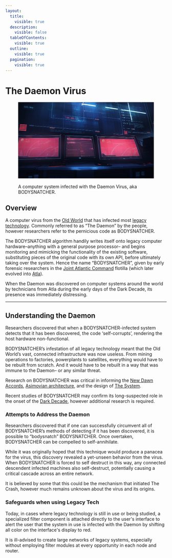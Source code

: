 ```yaml
---
layout:
  title:
    visible: true
  description:
    visible: false
  tableOfContents:
    visible: true
  outline:
    visible: true
  pagination:
    visible: true
---
```


# The Daemon Virus

<figure><img src="../../.gitbook/assets/daemon.png" alt=""><figcaption><p>A computer system infected with the Daemon Virus, aka BODYSNATCHER.</p></figcaption></figure>

## Overview

A computer virus from the [Old World](../history/the-old-world.md) that has infected most [legacy technology](../gata/law-and-order/tech-regulation.md). Commonly referred to as “The Daemon” by the people, however researchers refer to the pernicious code as BODYSNATCHER.

The BODYSNATCHER algorithm handily writes itself onto legacy computer hardware–anything with a general purpose processor– and begins monitoring and mimicking the functionality of the existing software, substituting pieces of the original code with its own API, before ultimately taking over the system. Hence the name “BODYSNATCHER”, given by early forensic researchers in the [Joint Atlantic Command](../gata/history/the-joint-atlantic-command-jac.md) flotilla (which later evolved into [Atla](../gata/key-locations/atla.md)).

When the Daemon was discovered on computer systems around the world by technicians from Atla during the early days of the Dark Decade, its presence was immediately distressing.

***

## Understanding the Daemon

Researchers discovered that when a BODYSNATCHER-infected system detects that it has been discovered, the code ‘self-corrupts’, rendering the host hardware non-functional.

BODYSNATCHER’s infestation of all legacy technology meant that the Old World’s vast, connected infrastructure was now useless. From mining operations to factories, powerplants to satellites, everything would have to be rebuilt from scratch. And it would have to be rebuilt in a way that was immune to the Daemon– or any similar threat.

Research on BODYSNATCHER was critical in informing the [New Dawn Accords](../gata/politics/new-dawn-accords.md), [Asimovian architecture](asimovian-architecture.md), and the design of [The System](../gata/politics/the-system.md).

Recent studies of BODYSNATCHER may confirm its long-suspected role in the onset of the [Dark Decade](../history/the-dark-decade.md), however additional research is required.

### Attempts to Address the Daemon

Researchers discovered that if one can successfully circumvent all of BODYSNATCHER’s methods of detecting if it has been discovered, it is possible to “bodysnatch” BODYSNATCHER. Once overtaken, BODYSNATCHER can be compelled to self-annihilate.

While it was originally hoped that this technique would produce a panacea for the virus, this discovery revealed a yet-unseen behavior from the virus. When BODYSNATCHER is forced to self destruct in this way, any connected descendent infected machines also self-destruct, potentially causing a critical cascade across an entire network.

It is believed by some that this could be the mechanism that initiated The Crash, however much remains unknown about the virus and its origins.

### Safeguards when using Legacy Tech

Today, in cases where legacy technology is still in use or being studied, a specialized filter component is attached directly to the user's interface to alert the user that the system in use is infected with the Daemon by shifting all color on the interface's display to red.

It is ill-advised to create large networks of legacy systems, especially without employing filter modules at every opportunity in each node and router.

